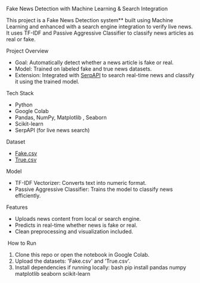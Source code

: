 Fake News Detection with Machine Learning & Search Integration

This project is a Fake News Detection system** built using Machine Learning and enhanced with a search engine integration to verify live news. It uses TF-IDF and Passive Aggressive Classifier to classify news articles as real or fake.

 Project Overview

- Goal: Automatically detect whether a news article is fake or real.
- Model: Trained on labeled fake and true news datasets.
- Extension: Integrated with [SerpAPI](https://serpapi.com) to search real-time news and classify it using the trained model.

Tech Stack

- Python
- Google Colab
- Pandas, NumPy, Matplotlib , Seaborn
- Scikit-learn
- SerpAPI (for live news search)

 Dataset

- [Fake.csv](https://www.kaggle.com/datasets/clmentbisaillon/fake-and-real-news-dataset)
- [True.csv](https://www.kaggle.com/datasets/clmentbisaillon/fake-and-real-news-dataset)

Model

- TF-IDF Vectorizer: Converts text into numeric format.
- Passive Aggressive Classifier: Trains the model to classify news efficiently.

 Features

- Uploads news content from local or search engine.
- Predicts in real-time whether news is fake or real.
- Clean preprocessing and visualization included.

️ How to Run

1. Clone this repo or open the notebook in Google Colab.
2. Upload the datasets: 'Fake.csv' and 'True.csv'.
3. Install dependencies if running locally:
   bash
   pip install pandas numpy matplotlib seaborn scikit-learn
